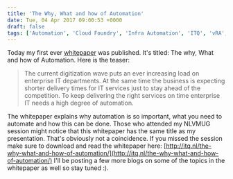 ```yaml
---
title: 'The Why, What and how of Automation'
date: Tue, 04 Apr 2017 09:00:53 +0000
draft: false
tags: ['Automation', 'Cloud Foundry', 'Infra Automation', 'ITQ', 'vRA', 'vRO', 'Whitepaper']
---
```


Today my first ever [whitepaper](http://itq.nl/the-why-what-and-how-of-automation/) was published. It's titled: The why, What and how of Automation. Here is the teaser:

> The current digitization wave puts an ever increasing load on enterprise IT departments. At the same time the business is expecting shorter delivery times for IT services just to stay ahead of the competition. To keep delivering the right services on time enterprise IT needs a high degree of automation.

The whitepaper explains why automation is so important, what you need to automate and how this can be done. Those who attended my NLVMUG session might notice that this whitepaper has the same title as my presentation. That's obviously not a coincidence. If you missed the session make sure to download and read the whitepaper here: [http://itq.nl/the-why-what-and-how-of-automation/](http://itq.nl/the-why-what-and-how-of-automation/) I'll be posting a few more blogs on some of the topics in the whitepaper as well so stay tuned :).